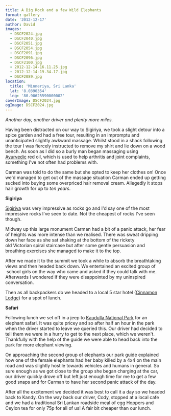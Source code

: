 ```yaml
---
title: A Big Rock and a few Wild Elephants
format: gallery
date: '2012-12-17'
author: David
images:
  - DSCF2024.jpg
  - DSCF2040.jpg
  - DSCF2051.jpg
  - DSCF2054.jpg
  - DSCF2091.jpg
  - DSCF2096.jpg
  - DSCF2100.jpg
  - 2012-12-14-16.11.25.jpg
  - 2012-12-14-19.34.17.jpg
  - DSCF2089.jpg
location:
  title: 'Minneriya, Sri Lanka'
  lat: '8.0390354'
  lng: '80.90625590000002'
coverImage: DSCF2024.jpg
ogImage: DSCF2024.jpg
---
```


_Another day, another driver and plenty more miles._

Having been distracted on our way to Sigiriya, we took a slight detour into a spice garden and had a free tour, resulting in an impromptu and unanticipated slightly awkward massage. Whilst stood in a shack following the tour I was fiercely instructed to remove my shirt and lie down on a wood bench. As soon as I did so a burly man began massaging using [Ayurvedic](http://en.wikipedia.org/wiki/Ayurveda) red oil, which is used to help arthritis and joint complaints, something I've not often had problems with.

Carman was told to do the same but she opted to keep her clothes on! Once we'd managed to get out of the massage situation Carman ended up getting sucked into buying some overpriced hair removal cream. Allegedly it stops hair growth for up to _ten years_.

**Sigiriya**

[Sigiriya](http://en.wikipedia.org/wiki/Sigiriya) was very impressive as rocks go and I'd say one of the most impressive rocks I've seen to date. Not the cheapest of rocks I've seen though.

Midway up this large monument Carman had a bit of a panic attack, her fear of heights was more intense than we realised. There was sweat dripping down her face as she sat shaking at the bottom of the rickety old Victorian spiral staircase but after some gentle persuasion and breathing exercises she managed to make it to the top.

After we made it to the summit we took a while to absorb the breathtaking views and then headed back down. We entertained an excited group of  school girls on the way who came and asked if they could talk with me. Afterwards I wondered if they were disappointed by my uninspired conversation.

Then as all backpackers do we headed to a local 5 star hotel ([Cinnamon Lodge](http://www.sundaytimes.lk/120902/uploads/Cinnamon-Lodge.jpg)) for a spot of lunch.

**Safari**

Following lunch we set off in a jeep to [Kaudulla National Park](http://en.wikipedia.org/wiki/Kaudulla_National_Park) for an elephant safari. It was quite pricey and so after half an hour in the park when the driver started to leave we queried this. Our driver had decided to tell them we were in a hurry to get to the next place, which we weren't. Thankfully with the help of the guide we were able to head back into the park for more elephant viewing.

On approaching the second group of elephants our park guide explained how one of the female elephants had her baby killed by a 4x4 on the main road and was slightly hostile towards vehicles and humans in general. So sure enough as we got close to the group she began charging at the car, our driver quickly drove off but left just enough time for me to get a few good snaps and for Carman to have her second panic attack of the day.

After all the excitement we decided it was best to call it a day so we headed back to Kandy. On the way back our driver, Cody, stopped at a local cafe and we had a traditional Sri Lankan roadside meal of egg Hoppers and Ceylon tea for only 75p for all of us! A fair bit cheaper than our lunch.
